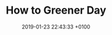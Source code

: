 ---
layout: post
title:  "How to Greener Day"
description: "How to Go Greener Day: a green and environmental discussion day with many interesting speakers."
date:   2019-01-23 22:43:33 +0100
categories: green environment vegan
introduction: I believe in supporting community events so here is an interesting day of green and environmental discussion with some excellent speakers.
h2-1: Learn how you can go greener!
image1: https://res.cloudinary.com/dtn9ari2r/image/upload/v1548284253/go-greener-day.jpg
alt-image1: How to Go Greeneer Day
text1: Learn how you can help to secure the environment for future generations.
h2-2: Spend a day in the attractive town of Beverley.
image2: https://res.cloudinary.com/dtn9ari2r/image/upload/v1548284369/cropped-15194581_1147448961997650_1865764535218278124_o-1.jpg
alt-image2: Spend a day in Beverley, East Yorkshire
text2: Beverley is an attractive market town in the East Riding of Yorkshire.
---